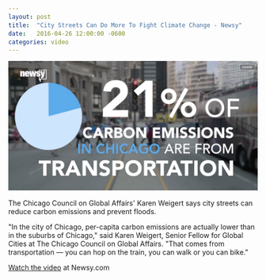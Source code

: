 ```yaml
---
layout: post
title:  "City Streets Can Do More To Fight Climate Change - Newsy"
date:   2016-04-26 12:00:00 -0600
categories: video
---
```


![](/assets/newsy-streets.png)

The Chicago Council on Global Affairs' Karen Weigert says city streets can reduce carbon emissions and prevent floods.

"In the city of Chicago, per-capita carbon emissions are actually lower than in the suburbs of Chicago," said Karen Weigert, Senior Fellow for Global Cities at The Chicago Council on Global Affairs. "That comes from transportation — you can hop on the train, you can walk or you can bike."

<a href="http://www.newsy.com/videos/city-streets-can-do-more-to-fight-climate-change/">Watch the video</a> at Newsy.com